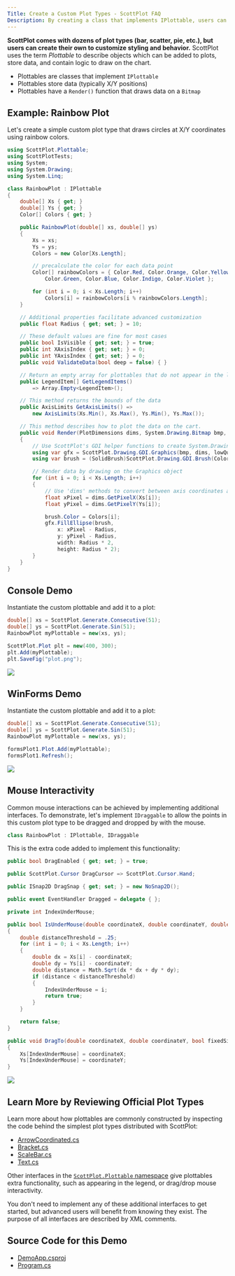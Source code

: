 ```yaml
---
Title: Create a Custom Plot Types - ScottPlot FAQ
Description: By creating a class that implements IPlottable, users can create custom plot types and have full control over styling and data management.
---
```


**ScottPlot comes with dozens of plot types (bar, scatter, pie, etc.), but users can create their own to customize styling and behavior.** ScottPlot uses the term _Plottable_ to describe objects which can be added to plots, store data, and contain logic to draw on the chart. 

* Plottables are classes that implement `IPlottable`
* Plottables store data (typically X/Y positions)
* Plottables have a `Render()` function that draws data on a `Bitmap`

## Example: Rainbow Plot

Let's create a simple custom plot type that draws circles at X/Y coordinates using rainbow colors.

```cs
using ScottPlot.Plottable;
using ScottPlotTests;
using System;
using System.Drawing;
using System.Linq;

class RainbowPlot : IPlottable
{
    double[] Xs { get; }
    double[] Ys { get; }
    Color[] Colors { get; }

    public RainbowPlot(double[] xs, double[] ys)
    {
        Xs = xs;
        Ys = ys;
        Colors = new Color[Xs.Length];

        // precalculate the color for each data point
        Color[] rainbowColors = { Color.Red, Color.Orange, Color.Yellow,
            Color.Green, Color.Blue, Color.Indigo, Color.Violet };

        for (int i = 0; i < Xs.Length; i++)
            Colors[i] = rainbowColors[i % rainbowColors.Length];
    }

    // Additional properties facilitate advanced customization
    public float Radius { get; set; } = 10;

    // These default values are fine for most cases
    public bool IsVisible { get; set; } = true;
    public int XAxisIndex { get; set; } = 0;
    public int YAxisIndex { get; set; } = 0;
    public void ValidateData(bool deep = false) { }

    // Return an empty array for plottables that do not appear in the legend
    public LegendItem[] GetLegendItems() 
        => Array.Empty<LegendItem>(); 

    // This method returns the bounds of the data
    public AxisLimits GetAxisLimits() =>
        new AxisLimits(Xs.Min(), Xs.Max(), Ys.Min(), Ys.Max());

    // This method describes how to plot the data on the cart.
    public void Render(PlotDimensions dims, System.Drawing.Bitmap bmp, bool lowQuality = false)
    {
        // Use ScottPlot's GDI helper functions to create System.Drawing objects
        using var gfx = ScottPlot.Drawing.GDI.Graphics(bmp, dims, lowQuality);
        using var brush = (SolidBrush)ScottPlot.Drawing.GDI.Brush(Color.Black);

        // Render data by drawing on the Graphics object
        for (int i = 0; i < Xs.Length; i++)
        {
            // Use 'dims' methods to convert between axis coordinates and pixel positions
            float xPixel = dims.GetPixelX(Xs[i]);
            float yPixel = dims.GetPixelY(Ys[i]);

            brush.Color = Colors[i];
            gfx.FillEllipse(brush,
                x: xPixel - Radius,
                y: yPixel - Radius,
                width: Radius * 2,
                height: Radius * 2);
        }
    }
}
```

## Console Demo

Instantiate the custom plottable and add it to a plot:

```cs
double[] xs = ScottPlot.Generate.Consecutive(51);
double[] ys = ScottPlot.Generate.Sin(51);
RainbowPlot myPlottable = new(xs, ys);

ScottPlot.Plot plt = new(400, 300);
plt.Add(myPlottable);
plt.SaveFig("plot.png");
```

<img src="render.png" class="d-block mx-auto my-5">

## WinForms Demo

Instantiate the custom plottable and add it to a plot:

```cs
double[] xs = ScottPlot.Generate.Consecutive(51);
double[] ys = ScottPlot.Generate.Sin(51);
RainbowPlot myPlottable = new(xs, ys);

formsPlot1.Plot.Add(myPlottable);
formsPlot1.Refresh();
```

<img src="rainbow.gif" class="d-block mx-auto my-5">

## Mouse Interactivity

Common mouse interactions can be achieved by implementing additional interfaces. To demonstrate, let's implement `IDraggable` to allow the points in this custom plot type to be dragged and dropped by with the mouse. 

```cs
class RainbowPlot : IPlottable, IDraggable
```

This is the extra code added to implement this functionality:

```cs
public bool DragEnabled { get; set; } = true;

public ScottPlot.Cursor DragCursor => ScottPlot.Cursor.Hand;

public ISnap2D DragSnap { get; set; } = new NoSnap2D();

public event EventHandler Dragged = delegate { };

private int IndexUnderMouse;

public bool IsUnderMouse(double coordinateX, double coordinateY, double snapX, double snapY)
{
    double distanceThreshold = .25;
    for (int i = 0; i < Xs.Length; i++)
    {
        double dx = Xs[i] - coordinateX;
        double dy = Ys[i] - coordinateY;
        double distance = Math.Sqrt(dx * dx + dy * dy);
        if (distance < distanceThreshold)
        {
            IndexUnderMouse = i;
            return true;
        }
    }

    return false;
}

public void DragTo(double coordinateX, double coordinateY, bool fixedSize)
{
    Xs[IndexUnderMouse] = coordinateX;
    Ys[IndexUnderMouse] = coordinateY;
}
```

<img src="drag.gif" class="d-block mx-auto my-5">

## Learn More by Reviewing Official Plot Types

Learn more about how plottables are commonly constructed by inspecting the code behind the simplest plot types distributed with ScottPlot:

* [ArrowCoordinated.cs](https://github.com/ScottPlot/ScottPlot/blob/main/src/ScottPlot4/ScottPlot/Plottable/ArrowCoordinated.cs)
* [Bracket.cs](https://github.com/ScottPlot/ScottPlot/blob/main/src/ScottPlot4/ScottPlot/Plottable/Bracket.cs)
* [ScaleBar.cs](https://github.com/ScottPlot/ScottPlot/blob/main/src/ScottPlot4/ScottPlot/Plottable/ScaleBar.cs)
* [Text.cs](https://github.com/ScottPlot/ScottPlot/blob/main/src/ScottPlot4/ScottPlot/Plottable/Text.cs)

Other interfaces in the [`ScottPlot.Plottable` namespace](https://github.com/ScottPlot/ScottPlot/tree/main/src/ScottPlot4/ScottPlot/Plottable) give plottables extra functionality, such as appearing in the legend, or drag/drop mouse interactivity. 

You don't need to implement any of these additional interfaces to get started, but advanced users will benefit from knowing they exist. The purpose of all interfaces are described by XML comments.

## Source Code for this Demo

* [DemoApp.csproj](DemoApp/DemoApp.csproj)
* [Program.cs](DemoApp/Program.cs)
